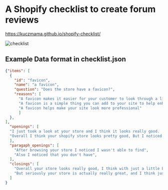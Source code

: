 # A Shopify checklist to create forum reviews

https://kuczmama.github.io/shopify-checklist/

![checklist](https://user-images.githubusercontent.com/5359580/47949487-39512b80-df87-11e8-8194-5f6a560129d6.png)


## Example Data format in checklist.json
```json
{"items": [
  {
    "id": "favicon",
    "name": "a favicon",
    "question": "Does the store have a favicon?",
    "reasons": [
      "A favicon makes it easier for your customer to look through a list of bookmarks and find your site",
      "A favicon is a simple thing you can add to your site to help enhance your brand",
      "A favicon helps make your site look more professional"
      ]
  },
],
  "openings": [
  "I just took a look at your store and I think it looks really good.  There are just a few minor things that I might consider changing",
  "Overall I think your shopify store looks pretty good, But I noticed a couple of things that you might consider adding.",
  ],
  "paragaph_openings": [
    "After browsing your store I noticed I wasn't able to find",
    "Also I noticed that you don't have",
  ],
  "closings": [
    "Overall your store looks really good, I think with just a little bit of time and effort you'll be able to create a really awesome store!",
    "But seriously your store is actually really great, and I think just a few minor tweaks could really go a long way.",
  ]
}
```
